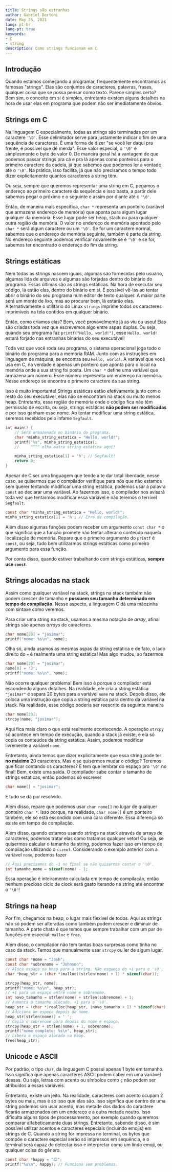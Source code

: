 ```yaml
---
title: Strings são estranhas
author: Gabriel Dertoni
date: May 26, 2021
lang: pt-br
lang-pt: true
keywords:
- C
- string
description: Como strings funcionam em C.
---
```


## Introdução

Quando estamos começando a programar, frequentemente encontramos as famosas
"strings". Elas são conjuntos de caracteres, palavras, frases, qualquer coisa
que se possa pensar como texto. Parece simples certo? Bem sim, o conceito em si
é simples, entretanto existem alguns detalhes na hora de usar elas em programa
que podem não ser imediatamente óbvios.

## Strings em C

Na linguagem C especialmente, todas as strings são terminadas por um caractere
`'\0'`. Esse delimitador serve para justamente indicar o fim de uma sequência de
caracteres. É uma forma de dizer "se você ler daqui pra frente, é possível que
dê merda". Esse valor especial, o `'\0'` é simplesmente o byte de valor 0. De
maneira geral há a vantagem de que podemos passar strings pra cá e pra lá apenas
como ponteiros para o primeiro caractere da cadeia, já que sabemos que podemos
ler a vontade até o `'\0'`. Na prática, isso facilita, já que não precisamos o
tempo todo dizer explicitamente quantos caracteres a string têm.

Ou seja, sempre que queremos representar uma string em C, pegamos o endereço ao
primeiro caractere da sequência e isso basta, a partir dele sabemos pegar o
próximo e o seguinte e assim por diante até o `'\0'`.

Então, de maneira mais específica, `char *` representa um ponteiro (variável que
armazena endereço de memória) que aponta para algum lugar qualquer da memória.
Esse lugar pode ser heap, stack ou para qualquer outra região da memória. O
valor no endereço de memória apontado pelo `char *` será algum caractere ou um
`'\0'`. Se for um caractere normal, sabemos que o endereço de memória seguinte,
também é parte da string. No endereço seguinte podemos verificar novamente se é
`'\0'` e se for, sabemos ter encontrado o endereço do fim da string.

## Strings estáticas

Nem todas as strings nascem iguais, algumas são fornecidas pelo usuário, algumas
lida de arquivos e algumas são forjadas dentro do binário do programa. Essas
últimas são as strings estáticas. Na hora de executar seu código, lá estão elas,
dentro do binário em si. É possível vê-las ao tentar abrir o binário do seu
programa num editor de texto qualquer. A maior parte será um monte de lixo, mas
ao procurar bem, lá estarão elas. Alternativamente o utilitário do Linux
`strings` imprime todos os caracteres imprimíveis na tela contidos em qualquer
binário.

Então, como criamos elas? Bem, você provavelmente já as viu ou usou! Elas são
criadas toda vez que escrevemos algo entre aspas duplas. Ou seja, quando seu
programa faz `printf("Hello, world!")`, esse `Hello, world!` estará forjado nas
entranhas binárias do seu executável!

Toda vez que você roda seu programa, o sistema operacional joga todo o binário
do programa para a memória RAM. Junto com as instruções em linguagem de máquina,
se encontra seu `Hello, world!`. A variável que você usa em C, na verdade é
apenas um ponteiro que aponta para o local na memória onde a sua string foi
posta. Um `char *` define uma variável que armazena um número. Esse número
representa um endereço na memória. Nesse endereço se encontra o primeiro
caractere da sua string.


Isso é muito importante! Strings estáticas estão efetivamente junto com o resto
do seu executável, elas não se encontram na stack ou muito menos heap.
Entretanto, essa região de memória onde o código fica não têm permissão de
escrita, ou seja, strings estáticas **não podem ser modificadas** e por isso
ganham esse nome. Ao tentar modificar uma string estática, seremos recebidos
pelo infame `Segfault`.

```c
int main() {
    // Será armazenada no binário do programa.
    char *minha_string_estatica = "Hello, world!";
    printf("%s", minha_string_estatica);
    //     ^^^^ olha outra string estática aqui!

    minha_srting_estatica[1] = 'h'; // Segfault!
    return 0;
}
```

Apesar de C ser uma linguagem que tende a te dar total liberdade, nesse caso, se
quisermos que o compilador verifique para nós que não estamos sem querer
tentando modificar uma string estática, podemos usar a palavra `const` ao
declarar uma variável. Ao fazermos isso, o compilador nos avisará toda vez que
tentarmos modificar essa variável e não teremos o terrível `Segfault`.

```c
const char *minha_string_estatica = "Hello, world!";
minha_srting_estatica[1] = 'h'; // Erro de compilação.
```

Além disso algumas funções podem receber um argumento `const char *` o que
significa que a função promete não tentar alterar o conteúdo naquela localização
de memória. Repare que o primeiro argumento do `printf` é `const`, ou seja, tudo
bem utilizarmos strings estáticas como primeiro argumento para essa função.

Por conta disso, quando estiver trabalhando com strings estáticas, **sempre use
`const`**.

## Strings alocadas na stack

Assim como qualquer variável na stack, strings na stack também não podem crescer
de tamanho e **possuem seu tamanho determinado em tempo de compilação**. Nesse
aspecto, a linguagem C dá uma mãozinha com sintaxe como veremos.

Para criar uma string na stack, usamos a mesma notação de *array*, afinal
strings são apenas *arrays* de caracteres.

```c
char nome[20] = "josimar";
printf("nome: %s\n", nome);
```

Olha só, ainda usamos as mesmas aspas da string estática e de fato, o lado
direito do `=` é realmente uma string estática! Mas algo mudou, ao fazermos

```c
char nome[20] = "josimar";
nome[0] = 'J';
printf("nome: %s\n", nome);
```

Não ocorre qualquer problema! Bem isso é porque o compilador está escondendo
alguns detalhes. Na realidade, ele cria a string estática `"josimar"` e separa
20 bytes para a variável `nome` na stack. Depois disso, ele coloca uma instrução
que copia a string estática para dentro da variável na stack. Na realidade, esse
código poderia ser reescrito da seguinte maneira

```c
char nome[20];
strcpy(nome, "josimar");
```

Aqui fica mais claro o que está realmente acontecendo. A operação `strcpy` só
acontece em tempo de execução, quando a stack já existe, e ela só copia os
conteúdos da string estática. Assim, podemos modificar livremente a variável
`nome`.

Entretanto, ainda temos que dizer explicitamente que essa string pode ter **no
máximo** 20 caracteres. Mas e se quisermos mudar o código? Teremos que ficar
contando os caracteres? E tem que lembrar do espaço pro `'\0'` no final! Bem,
existe uma saída. O compilador sabe contar o tamanho de strings estáticas, então
podemos só escrever

```c
char nome[] = "josimar";
```

E tudo se dá por resolvido.

Além disso, repare que podemos usar `char nome[]` no lugar de qualquer ponteiro
`char *`. Isso porque, na realidade, `char nome[]` é um ponteiro também, ele só
está escondido com uma cara diferente. Essa diferença só existe em tempo de
compilação.

Além disso, quando estamos usando strings na stack através de arrays de
caracteres, podemos tratar elas como tratamos qualquer vetor! Ou seja, se
quisermos calcular o tamanho da string, podemos fazer isso em tempo de
compilação utilizando o `sizeof`. Considerando o exemplo anterior com a variável
`nome`, podemos fazer

```c
// Aqui precisamos do -1 no final se não quisermos contar o '\0'.
int tamanho_nome = sizeof(nome) - 1;

```

Essa operação é inteiramente calculada em tempo de compilação, então nenhum
precioso ciclo de clock será gasto iterando na string até encontrar o `'\0'`!

## Strings na heap

Por fim, chegamos na heap, o lugar mais flexível de todos. Aqui as strings não
só podem ser alteradas como também podem crescer e diminuir de tamanho. A parte
chata é que temos que sempre trabalhar com um par de funções em especial:
`malloc` e `free`.

Além disso, o compilador não tem tantas boas surpresas como tinha no caso da
stack. Temos que manualmente usar `strcpy` ou ler de algum lugar.

```c
const char *nome = "Josh";
const char *sobrenome = "Johnson";
// Aloca espaço na heap para a string. Não esqueça do +1 para o '\0'.
char *heap_str = (char *)malloc((strlen(nome) + 1) * sizeof(char));

strcpy(heap_str, nome);
printf("nome: %s\n", heap_str);
// +1 para um espaço entre nome e sobrenome.
int novo_tamanho = strlen(nome) + strlen(sobrenome) + 1;
// Aumenta o tamanho alocado. +1 para o '\0'.
heap_str = (char *)realloc(heap_str, (novo_tamanho + 1) * sizeof(char));
// Adiciona um espaço depois do nome.
heap_str[strlen(nome)] = ' ';
// Copia o sobrenome para depois do nome e espaço.
strcpy(heap_str + strlen(nome) + 1, sobrenome);
printf("nome completo: %s\n", heap_str);
// Libera o espaço alocado na heap.
free(heap_str);
```

## Unicode e ASCII

Por padrão, o tipo `char`, da linguagem C possui apenas 1 byte em tamanho. Isso
significa que apenas caracteres ASCII podem caber em uma variável dessas. Ou
seja, letras com acento ou símbolos como `ç` não podem ser atribuídos a essas
variáveis.

Entretanto, existe um jeito. Na realidade, caracteres com acento ocupam 2 bytes
ou mais, mas é só isso que elas são. Isso significa que dentro de uma string
podemos sim usar acento, mas metade dos dados do caractere ficarão armazenados
em um endereço e a outra metade noutro. Isso dificulta alguns tipos de
processamento, por exemplo quando queremos comparar alfabeticamente duas
strings. Entretanto, sabendo disso, é sim possível utilizar acentos e caracteres
especiais (incluindo emojis) em strings de C. Quando a string for impressa no
terminal, os bytes que compõe o caractere especial serão só impressos em
sequência, e o terminal será capaz de detectar isso e interpretar como um lindo
emoji, ou qualquer coisa do gênero.

```c
const char *happy = "😊";
printf("%s\n", happy); // Funciona sem problemas.
```
